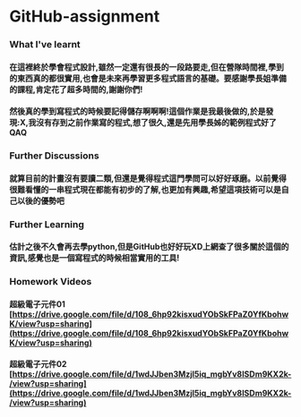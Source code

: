 # GitHub-assignment
### What I've learnt
#### 在這裡終於學會程式設計,雖然一定還有很長的一段路要走,但在營隊時間裡,學到的東西真的都很實用,也會是未來再學習更多程式語言的基礎。要感謝學長姐準備的課程,肯定花了超多時間的,謝謝你們!
#### 然後真的學到寫程式的時候要記得儲存啊啊啊!這個作業是我最後做的,於是發現:X,我沒有存到之前作業寫的程式,想了很久,還是先用學長姊的範例程式好了QAQ
### Further Discussions
#### 就算目前的計畫沒有要讀二類,但還是覺得程式這門學問可以好好琢磨。以前覺得很難看懂的一串程式現在都能有初步的了解,也更加有興趣,希望這項技術可以是自己以後的優勢吧
### Further Learning
#### 估計之後不久會再去學python,但是GitHub也好好玩XD上網查了很多關於這個的資訊,感覺也是一個寫程式的時候相當實用的工具!
### Homework Videos
#### 超級電子元件01 [https://drive.google.com/file/d/108_6hp92kisxudYObSkFPaZ0YfKbohwK/view?usp=sharing](https://drive.google.com/file/d/108_6hp92kisxudYObSkFPaZ0YfKbohwK/view?usp=sharing)
#### 超級電子元件02 [https://drive.google.com/file/d/1wdJJben3Mzjl5iq_mgbYv8ISDm9KX2k-/view?usp=sharing](https://drive.google.com/file/d/1wdJJben3Mzjl5iq_mgbYv8ISDm9KX2k-/view?usp=sharing)
